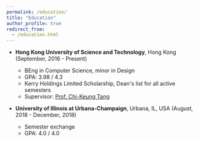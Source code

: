 ```yaml
---
permalink: /education/
title: "Education"
author_profile: true
redirect_from: 
  - /education.html
---
```


- **Hong Kong University of Science and Technology**, Hong Kong (September, 2016 - Present)
  - BEng in Computer Science, minor in Design
  - GPA: 3.98 / 4.3
  - Kerry Holdings Limited Scholarship, Dean's list for all active semesters
  - Supervisor: [Prof. Chi-Keung Tang](https://scholar.google.com/citations?user=EWfpM74AAAAJ)  

- **University of Illinois at Urbana-Champaign**, Urbana, IL, USA (August, 2018 - December, 2018)
  - Semester exchange
  - GPA: 4.0 / 4.0
